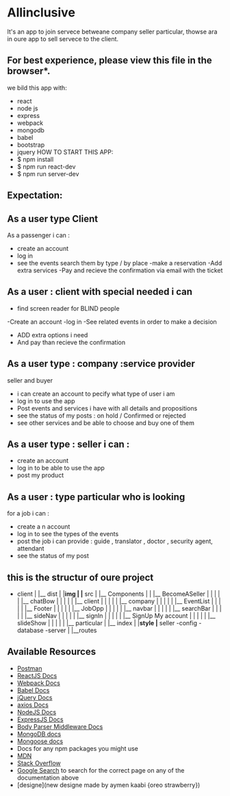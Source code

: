 # Allinclusive
It's an app to join servece betweane company seller particular, thowse ara in oure app to sell servece to the client.

## For best experience, please view this file in the browser*.
we bild this app with:
- react
- node js
- express
- webpack
- mongodb
- babel
- bootstrap
- jquery
HOW TO START THIS APP:
- $ npm install
- $ npm run react-dev
- $ npm run server-dev
 ## Expectation:
 ## As a user type Client 
As a passenger i can :
- create an account
- log in 
- see the events
search them by type / by place
-make a reservation
-Add extra services
-Pay and recieve the confirmation via 
email with the ticket 

## As a user : client with special needed i can 

- find screen reader for BLIND people 

-Create an account
-log in
-See related events in order to make a decision
- ADD extra options i need 
- And pay than recieve the confirmation

## As a user type : company :service provider
seller and buyer 
- i can create an account to pecify
 what type of user i am 
- log in to use the app
- Post events and services i have with all 
details and propositions 
- see the status of my posts : 
on hold / Confirmed or rejected 
- see other services and be able to 
choose and buy one of them

## As a user type : seller i can : 
- create an account 
- log in to be able to use the app 
- post my product 

## As a user : type particular  who is looking
 for a job i can : 
- create a n account 
- log in to see the types of the events
- post the job i can provide : guide , translator , 
doctor , security agent, 
attendant
- see the status of my post 


## this is the structur of oure project
 - client
        |
        |__ dist
        |       |__img
        |
        |__ src
        |     |__ Components
        |     |             |__ BecomeASeller
        |     |             |
        |     |             |__ chatBow
        |     |             |
        |     |             |__ client
        |     |             |
        |     |             |__ company
        |     |             |
        |     |             |__ EventList
        |     |             |
        |     |             |__ Footer
        |     |             |
        |     |             |__ JobOpp
        |     |             |
        |     |             |__ navbar
        |     |             |
        |     |             |__ searchBar
        |     |             |
        |     |             |__ sideNav
        |     |             |
        |     |             |__ signIn
        |     |             |
        |     |             |__ SignUp My account
        |     |             |
        |     |             |__ slideShow
        |     |             |
        |     |             |__ particular
        |     |__ index     | 
        |__style            |__ seller
 -config
 -database
 -server
       |
       |__routes

        
        

## Available Resources

* [Postman](https://www.getpostman.com/)
* [ReactJS Docs](https://facebook.github.io/react/)
* [Webpack Docs](https://webpack.github.io/docs/)
* [Babel Docs](https://babeljs.io/docs/setup/)
* [jQuery Docs](https://jquery.com/)
* [axios Docs](https://github.com/axios/axios)
* [NodeJS Docs](https://nodejs.org/)
* [ExpressJS Docs](https://expressjs.com/)
* [Body Parser Middleware Docs](https://github.com/expressjs/body-parser)
* [MongoDB docs](https://docs.mongodb.com/)
* [Mongoose docs](http://mongoosejs.com/)
* Docs for any npm packages you might use
* [MDN](https://developer.mozilla.org/)
* [Stack Overflow](http://stackoverflow.com/)
* [Google Search](https://google.com) to search for the correct page on any of the documentation above
* [designe](new designe made by aymen kaabi {oreo strawberry})
